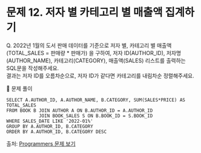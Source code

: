# 문제 12. 저자 별 카테고리 별 매출액 집계하기

Q. 2022년 1월의 도서 판매 데이터를 기준으로 저자 별, 카테고리 별 매출액(TOTAL_SALES = 판매량 * 판매가) 을 구하여, 저자 ID(AUTHOR_ID), 저자명(AUTHOR_NAME), 카테고리(CATEGORY), 매출액(SALES) 리스트를 출력하는 SQL문을 작성해주세요. <br>
결과는 저자 ID를 오름차순으로, 저자 ID가 같다면 카테고리를 내림차순 정렬해주세요.

🔑 문제 풀이
```mysql
SELECT A.AUTHOR_ID, A.AUTHOR_NAME, B.CATEGORY, SUM(SALES*PRICE) AS TOTAL_SALES 
FROM BOOK B JOIN AUTHOR A ON B.AUTHOR_ID = A.AUTHOR_ID
            JOIN BOOK_SALES S ON B.BOOK_ID = S.BOOK_ID
WHERE SALES_DATE LIKE '2022-01%'
GROUP BY A.AUTHOR_ID, B.CATEGORY
ORDER BY A.AUTHOR_ID, B.CATEGORY DESC 
```
  
출처: [Programmers 문제 보기](https://school.programmers.co.kr/learn/courses/30/lessons/144856)
